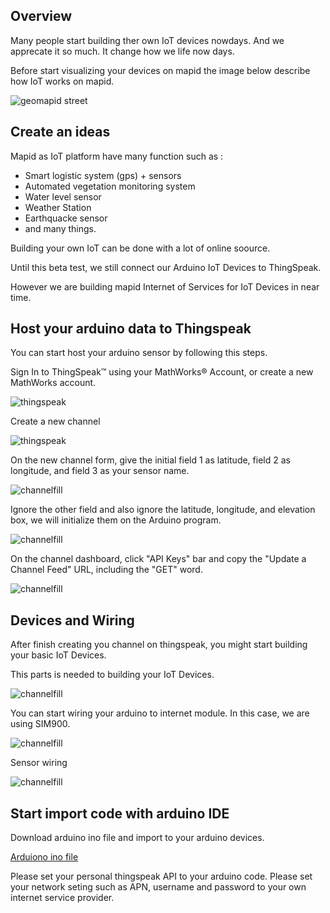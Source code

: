 
## Overview

Many people start building ther own IoT devices nowdays. And we apprecate it so much. 
It change how we life now days.

Before start visualizing your devices on mapid the image below describe how IoT works on mapid. 

![geomapid street](https://mapidseeit.atlassian.net/wiki/download/thumbnails/16777353/image2018-9-14_13-31-35.png?version=1&modificationDate=1536906698379&cacheVersion=1&api=v2&width=1300&height=404)

## Create an ideas

Mapid as IoT platform have many function such as :
- Smart logistic system (gps) + sensors
- Automated vegetation monitoring system
- Water level sensor 
- Weather Station
- Earthquacke sensor
- and many things.

Building your own IoT can be done with a lot of online soource. 

Until this beta test, we still connect our Arduino IoT Devices to ThingSpeak. 

However we are building mapid Internet of Services for IoT Devices in near time. 

## Host your arduino data to Thingspeak

You can start host your arduino sensor by following this steps. 

Sign In to ThingSpeak™ using your MathWorks® Account, or create a new MathWorks account.

![thingspeak](https://mapidseeit.atlassian.net/wiki/download/thumbnails/16777353/image2018-9-14_13-32-47.png?version=1&modificationDate=1536906773117&cacheVersion=1&api=v2&width=960&height=300)

Create a new channel

![thingspeak](https://mapidseeit.atlassian.net/wiki/download/thumbnails/16777353/image2018-9-14_13-33-56.png?version=1&modificationDate=1536906838415&cacheVersion=1&api=v2&width=622&height=300)

On the new channel form, give the initial field 1 as latitude, field 2 as longitude, and field 3 as your sensor name.

![channelfill](https://mapidseeit.atlassian.net/wiki/download/thumbnails/16777353/image2018-9-14_13-35-17.png?version=1&modificationDate=1536906921869&cacheVersion=1&api=v2&width=590&height=800)

Ignore the other field and also ignore the latitude, longitude, and elevation box, we will initialize them on the Arduino program.

![channelfill](https://mapidseeit.atlassian.net/wiki/download/thumbnails/16777353/image2018-9-14_13-36-12.png?version=1&modificationDate=1536906974317&cacheVersion=1&api=v2&width=580&height=800)

On the channel dashboard, click "API Keys" bar and copy the "Update a Channel Feed" URL, including the "GET" word.

![channelfill](https://mapidseeit.atlassian.net/wiki/download/thumbnails/16777353/image2018-9-14_13-37-10.png?version=1&modificationDate=1536907032780&cacheVersion=1&api=v2&width=932&height=500)


## Devices and Wiring

After finish creating you channel on thingspeak, you might start building your basic IoT Devices. 

This parts is needed to building your IoT Devices. 

![channelfill](https://s3.amazonaws.com/docs.mapid.io/images/Screen+Shot+2018-09-17+at+12.34.50.png)

You can start wiring your arduino to internet module. In this case, we are using SIM900.

![channelfill](https://mapidseeit.atlassian.net/wiki/download/thumbnails/16777353/image2018-9-14_13-4-28.png?version=1&modificationDate=1536905073142&cacheVersion=1&api=v2&width=1187&height=778)

Sensor wiring

![channelfill](https://mapidseeit.atlassian.net/wiki/download/thumbnails/16777353/image2018-9-14_13-6-39.png?version=1&modificationDate=1536905203512&cacheVersion=1&api=v2&width=1400&height=708)


## Start import code with arduino IDE

Download arduino ino file and import to your arduino devices.

[Arduiono ino file](https://s3.amazonaws.com/docs.mapid.io/data/one_analog_sensor_wo_gps_optimation2/one_analog_sensor_wo_gps_optimation2.ino)


Please set your personal thingspeak API to your arduino code. 
Please set your network seting such as APN, username and password to your own internet service provider. 